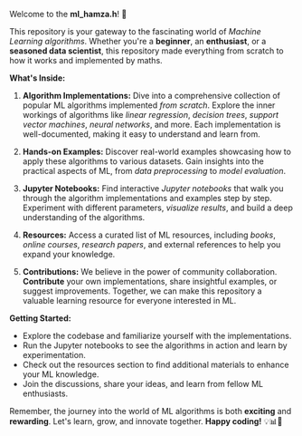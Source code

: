 Welcome to the **ml_hamza.h**! 🚀

This repository is your gateway to the fascinating world of _Machine Learning algorithms_. Whether you're a **beginner**, an **enthusiast**, or a **seasoned data scientist**, this repository made everything from scratch to how it works and implemented by maths.

**What's Inside:**

1. **Algorithm Implementations:** Dive into a comprehensive collection of popular ML algorithms implemented _from scratch_. Explore the inner workings of algorithms like _linear regression_, _decision trees_, _support vector machines_, _neural networks_, and more. Each implementation is well-documented, making it easy to understand and learn from.

2. **Hands-on Examples:** Discover real-world examples showcasing how to apply these algorithms to various datasets. Gain insights into the practical aspects of ML, from _data preprocessing_ to _model evaluation_.

3. **Jupyter Notebooks:** Find interactive _Jupyter notebooks_ that walk you through the algorithm implementations and examples step by step. Experiment with different parameters, _visualize results_, and build a deep understanding of the algorithms.

4. **Resources:** Access a curated list of ML resources, including _books_, _online courses_, _research papers_, and external references to help you expand your knowledge.

5. **Contributions:** We believe in the power of community collaboration. **Contribute** your own implementations, share insightful examples, or suggest improvements. Together, we can make this repository a valuable learning resource for everyone interested in ML.

**Getting Started:**

- Explore the codebase and familiarize yourself with the implementations.
- Run the Jupyter notebooks to see the algorithms in action and learn by experimentation.
- Check out the resources section to find additional materials to enhance your ML knowledge.
- Join the discussions, share your ideas, and learn from fellow ML enthusiasts.

Remember, the journey into the world of ML algorithms is both **exciting** and **rewarding**. Let's learn, grow, and innovate together. **Happy coding!** 💡📊🤖
